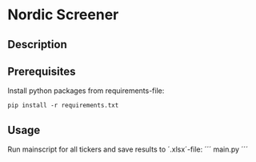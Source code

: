 # Nordic Screener

## Description


## Prerequisites
Install python packages from requirements-file:
```
pip install -r requirements.txt
```

## Usage
Run mainscript for all tickers and save results to ´.xlsx´-file:
´´´
main.py
´´´
